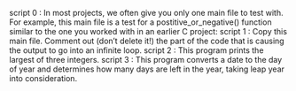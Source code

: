 script 0 : In most projects, we often give you only one main file to test with. For example, this main file is a test for a postitive_or_negative() function similar to the one you worked with in an earlier C project:
script 1 : Copy this main file. Comment out (don’t delete it!) the part of the code that is causing the output to go into an infinite loop.
script 2 : This program prints the largest of three integers.
script 3 : This program converts a date to the day of year and determines how many days are left in the year, taking leap year into consideration.
